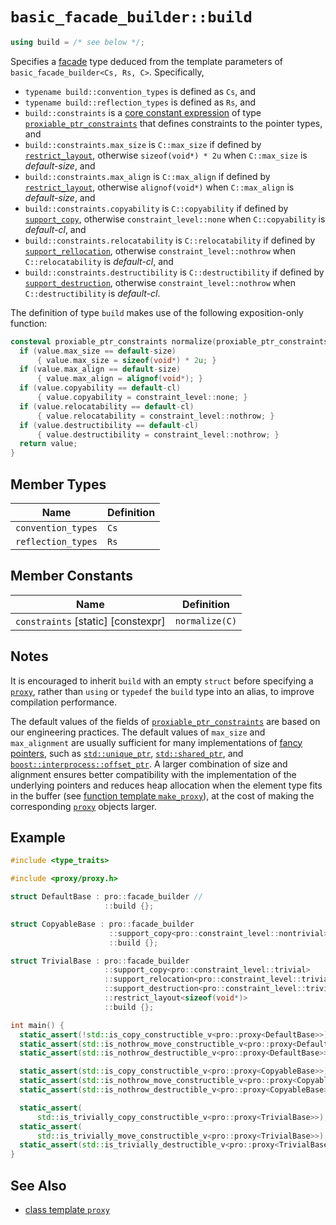 # `basic_facade_builder::build`

```cpp
using build = /* see below */;
```

Specifies a [facade](../facade.md) type deduced from the template parameters of `basic_facade_builder<Cs, Rs, C>`. Specifically,

- `typename build::convention_types` is defined as `Cs`, and
- `typename build::reflection_types` is defined as `Rs`, and
- `build::constraints` is a [core constant expression](https://en.cppreference.com/w/cpp/language/constant_expression) of type [`proxiable_ptr_constraints`](../proxiable_ptr_constraints.md) that defines constraints to the pointer types, and
- `build::constraints.max_size` is `C::max_size` if defined by [`restrict_layout`](restrict_layout.md), otherwise `sizeof(void*) * 2u` when `C::max_size` is *default-size*, and
- `build::constraints.max_align` is `C::max_align` if defined by [`restrict_layout`](restrict_layout.md), otherwise `alignof(void*)` when `C::max_align` is *default-size*, and
- `build::constraints.copyability` is `C::copyability` if defined by [`support_copy`](support_copy.md), otherwise `constraint_level::none` when `C::copyability` is *default-cl*, and
- `build::constraints.relocatability` is `C::relocatability` if defined by [`support_rellocation`](support_relocation.md), otherwise `constraint_level::nothrow` when `C::relocatability` is *default-cl*, and
- `build::constraints.destructibility` is `C::destructibility` if defined by [`support_destruction`](support_destruction.md), otherwise `constraint_level::nothrow` when `C::destructibility` is *default-cl*.

The definition of type `build` makes use of the following exposition-only function:

```cpp
consteval proxiable_ptr_constraints normalize(proxiable_ptr_constraints value) {
  if (value.max_size == default-size)
      { value.max_size = sizeof(void*) * 2u; }
  if (value.max_align == default-size)
      { value.max_align = alignof(void*); }
  if (value.copyability == default-cl)
      { value.copyability = constraint_level::none; }
  if (value.relocatability == default-cl)
      { value.relocatability = constraint_level::nothrow; }
  if (value.destructibility == default-cl)
      { value.destructibility = constraint_level::nothrow; }
  return value;
}
```

## Member Types

| Name               | Definition |
| ------------------ | ---------- |
| `convention_types` | `Cs`       |
| `reflection_types` | `Rs`       |

## Member Constants

| Name                               | Definition     |
| ---------------------------------- | -------------- |
| `constraints` [static] [constexpr] | `normalize(C)` |

## Notes

It is encouraged to inherit `build` with an empty `struct` before specifying a [`proxy`](../proxy/README.md), rather than `using` or `typedef` the `build` type into an alias, to improve compilation performance.

The default values of the fields of [`proxiable_ptr_constraints`](../proxiable_ptr_constraints.md) are based on our engineering practices. The default values of `max_size` and `max_alignment` are usually sufficient for many implementations of [fancy pointers](https://en.cppreference.com/w/cpp/named_req/Allocator#Fancy_pointers), such as [`std::unique_ptr`](https://en.cppreference.com/w/cpp/memory/unique_ptr), [`std::shared_ptr`](https://en.cppreference.com/w/cpp/memory/shared_ptr), and [`boost::interprocess::offset_ptr`](https://www.boost.org/doc/libs/1_85_0/doc/html/interprocess/offset_ptr.html). A larger combination of size and alignment ensures better compatibility with the implementation of the underlying pointers and reduces heap allocation when the element type fits in the buffer (see [function template `make_proxy`](../make_proxy.md)), at the cost of making the corresponding [`proxy`](../proxy/README.md) objects larger.

## Example

```cpp
#include <type_traits>

#include <proxy/proxy.h>

struct DefaultBase : pro::facade_builder //
                     ::build {};

struct CopyableBase : pro::facade_builder                               //
                      ::support_copy<pro::constraint_level::nontrivial> //
                      ::build {};

struct TrivialBase : pro::facade_builder                                   //
                     ::support_copy<pro::constraint_level::trivial>        //
                     ::support_relocation<pro::constraint_level::trivial>  //
                     ::support_destruction<pro::constraint_level::trivial> //
                     ::restrict_layout<sizeof(void*)>                      //
                     ::build {};

int main() {
  static_assert(!std::is_copy_constructible_v<pro::proxy<DefaultBase>>);
  static_assert(std::is_nothrow_move_constructible_v<pro::proxy<DefaultBase>>);
  static_assert(std::is_nothrow_destructible_v<pro::proxy<DefaultBase>>);

  static_assert(std::is_copy_constructible_v<pro::proxy<CopyableBase>>);
  static_assert(std::is_nothrow_move_constructible_v<pro::proxy<CopyableBase>>);
  static_assert(std::is_nothrow_destructible_v<pro::proxy<CopyableBase>>);

  static_assert(
      std::is_trivially_copy_constructible_v<pro::proxy<TrivialBase>>);
  static_assert(
      std::is_trivially_move_constructible_v<pro::proxy<TrivialBase>>);
  static_assert(std::is_trivially_destructible_v<pro::proxy<TrivialBase>>);
}
```

## See Also

- [class template `proxy`](../proxy/README.md)
